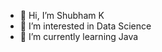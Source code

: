 - 👋 Hi, I’m Shubham K
- 👀 I’m interested in Data Science
- 🌱 I’m currently learning Java

<!---
shubhamk10/shubhamk10 is a ✨ special ✨ repository because its `README.md` (this file) appears on your GitHub profile.
You can click the Preview link to take a look at your changes.
--->
